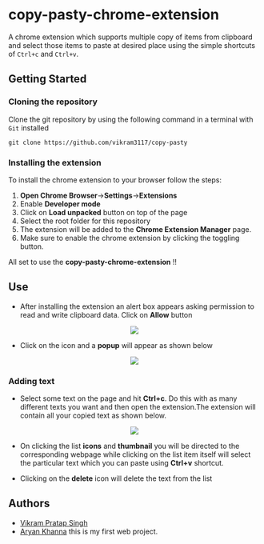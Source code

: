 # copy-pasty-chrome-extension
A chrome extension which supports multiple copy of items from clipboard and select those items to paste at desired place using the simple shortcuts of `Ctrl+c` and `Ctrl+v`.

## Getting Started
### Cloning the repository
Clone the git repository by using the following command in a terminal with `Git` installed
```
git clone https://github.com/vikram3117/copy-pasty
```
### Installing the extension
To install the chrome extension to your browser follow the steps:
1. **Open Chrome Browser**->**Settings**->**Extensions**
2. Enable **Developer mode**
3. Click on **Load unpacked** button on top of the page
4. Select the root folder for this repository
5. The extension will be added to the **Chrome Extension Manager** page.
6. Make sure to enable the chrome extension by clicking the toggling button.

All set to use the **copy-pasty-chrome-extension** !!

## Use

- After installing the extension an alert box appears asking permission to read and write clipboard data. Click on **Allow** button

 <p align="center">
  <img  src="https://i.imgur.com/Trs57ZM.png">
</p>



- Click on the icon and a **popup** will appear as shown below
<p align="center">
  <img  src="https://i.imgur.com/6o0cvf2.png">
</p>



### Adding text

 - Select some text on the page and hit **Ctrl+c**. Do this with as many different texts you want and then open the extension.The extension will contain all your copied text as shown below.
<p align="center">
  <img  src="https://i.imgur.com/Fm2U7Kh.png">
</p>


- On clicking the list **icons** and **thumbnail** you will be directed to the corresponding webpage while clicking on the list item itself will select the particular text which you can paste using **Ctrl+v** shortcut.

- Clicking on the **delete** icon will delete the text from the list

## Authors

- [Vikram Pratap Singh](https://github.com/vikram3117)
- [Aryan Khanna](https://github.com/Netfreak21)
this is my first web project.

